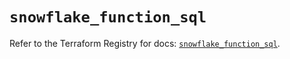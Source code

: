 # `snowflake_function_sql`

Refer to the Terraform Registry for docs: [`snowflake_function_sql`](https://registry.terraform.io/providers/snowflake-labs/snowflake/1.0.5/docs/resources/function_sql).
